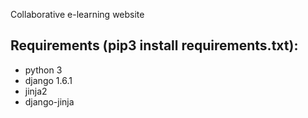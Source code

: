 Collaborative e-learning website

Requirements (pip3 install requirements.txt):
---------
* python 3
* django 1.6.1
* jinja2
* django-jinja
